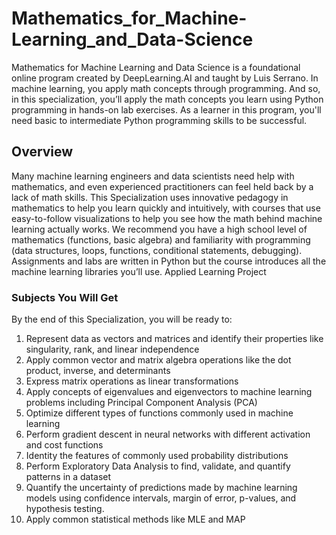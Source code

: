 # Mathematics_for_Machine-Learning_and_Data-Science
Mathematics for Machine Learning and Data Science is a foundational online program created by DeepLearning.AI and taught by Luis Serrano. In machine learning, you apply math concepts through programming. And so, in this specialization, you’ll apply the math concepts you learn using Python programming in hands-on lab exercises. As a learner in this program, you'll need basic to intermediate Python programming skills to be successful.

## Overview
Many machine learning engineers and data scientists need help with mathematics, and even experienced practitioners can feel held back by a lack of math skills. This Specialization uses innovative pedagogy in mathematics to help you learn quickly and intuitively, with courses that use easy-to-follow visualizations to help you see how the math behind machine learning actually works. 
We recommend you have a high school level of mathematics (functions, basic algebra) and familiarity with programming (data structures, loops, functions, conditional statements, debugging). Assignments and labs are written in Python but the course introduces all the machine learning libraries you’ll use.
Applied Learning Project

### Subjects You Will Get
By the end of this Specialization, you will be ready to:
1. Represent data as vectors and matrices and identify their properties like singularity, rank, and linear independence
2. Apply common vector and matrix algebra operations like the dot product, inverse, and determinants
3. Express matrix operations as linear transformations
4. Apply concepts of eigenvalues and eigenvectors to machine learning problems including Principal Component Analysis (PCA)
5. Optimize different types of functions commonly used in machine learning
6. Perform gradient descent in neural networks with different activation and cost functions
7. Identity the features of commonly used probability distributions
8. Perform Exploratory Data Analysis to find, validate, and quantify patterns in a dataset
9. Quantify the uncertainty of predictions made by machine learning models using confidence intervals, margin of error, p-values, and hypothesis testing.
10. Apply common statistical methods like MLE and MAP
